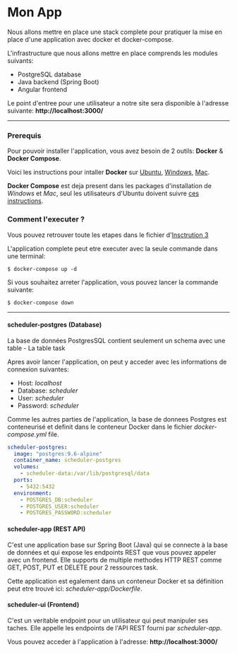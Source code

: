 # Mon App

Nous allons mettre en place une stack complete pour pratiquer la mise en place d'une application avec docker
et docker-compose.

L'infrastructure que nous allons mettre en place comprends les modules suivants:

- PostgreSQL database
- Java backend (Spring Boot)
- Angular frontend

Le point d'entree pour une utilisateur a notre site sera disponible à l'adresse suivante: **http://localhost:3000/**

---

### Prerequis

Pour pouvoir installer l'application, vous avez besoin de 2 outils: **Docker** & **Docker Compose**.

Voici les instructions pour intaller **Docker** sur [Ubuntu](https://docs.docker.com/install/linux/docker-ce/ubuntu/), [Windows](https://docs.docker.com/docker-for-windows/install/), [Mac](https://docs.docker.com/docker-for-mac/install/).

**Docker Compose** est deja present dans les packages d'installation de _Windows_ et _Mac_, seul les utilisateurs d'Ubuntu doivent suivre [ces instructions](https://docs.docker.com/compose/install/).

### Comment l'executer ?

Vous pouvez retrouver toute les etapes dans le fichier
d'[Insctrution 3](https://github.com/vincentBaylly/DockerTraining/tree/master/13-Docker-BE-FE-DB/INSTP3.md?raw=true)

L'application complete peut etre executer avec la seule commande dans une terminal:

```
$ docker-compose up -d
```

Si vous souhaitez arreter l'application, vous pouvez lancer la commande suivante:

```
$ docker-compose down
```

---

#### scheduler-postgres (Database)

La base de données PostgresSQL contient seulement un schema avec une table - La table task

Apres avoir lancer l'application, on peut y acceder avec les informations de connexion suivantes:

- Host: _localhost_
- Database: _scheduler_
- User: _scheduler_
- Password: _scheduler_

Comme les autres parties de l'application, la base de donnees Postgres est conteneurisé et definit dans le conteneur Docker dans le fichier
_docker-compose.yml_ file.

```yml
scheduler-postgres:
  image: "postgres:9.6-alpine"
  container_name: scheduler-postgres
  volumes:
    - scheduler-data:/var/lib/postgresql/data
  ports:
    - 5432:5432
  environment:
    - POSTGRES_DB:scheduler
    - POSTGRES_USER:scheduler
    - POSTGRES_PASSWORD:scheduler
```

#### scheduler-app (REST API)

C'est une application base sur Spring Boot (Java) qui se connecte à la base de données
et qui expose les endpoints REST que vous pouvez appeler avec un frontend.
Elle supports de multiple methodes HTTP REST comme GET, POST, PUT et DELETE pour 2 ressources task.

Cette application est egalement dans un conteneur Docker et sa définition peut etre trouvé ici:
_scheduler-app/Dockerfile_.

#### scheduler-ui (Frontend)

C'est un veritable endpoint pour un utilisateur qui peut manipuler
ses taches. Elle appelle les endpoints de l'API REST
fourni par _scheduler-app_.

Vous pouvez acceder à l'application à l'adresse: **http://localhost:3000/**
